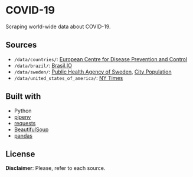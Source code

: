 # COVID-19

Scraping world-wide data about COVID-19.

## Sources

* `/data/countries/`: [European Centre for Disease Prevention and Control](https://www.ecdc.europa.eu/en/publications-data/download-todays-data-geographic-distribution-covid-19-cases-worldwide)
* `/data/brazil/`: [Brasil.IO](https://brasil.io/dataset/covid19/caso)
* `/data/sweden/`: [Public Health Agency of Sweden](https://www.folkhalsomyndigheten.se/smittskydd-beredskap/utbrott/aktuella-utbrott/covid-19/aktuellt-epidemiologiskt-lage), [City Population](http://citypopulation.de/en/sweden/cities/mun/)
* `/data/united_states_of_america/`: [NY Times](https://github.com/nytimes/covid-19-data)


## Built with

* Python
* [pipenv](https://github.com/pypa/pipenv)
* [requests](https://requests.readthedocs.io/en/master/)
* [BeautifulSoup](https://www.crummy.com/software/BeautifulSoup/bs4/doc/)
* [pandas](https://pandas.pydata.org/)

## License

**Disclaimer**: Please, refer to each source.
